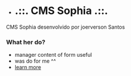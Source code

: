 * # .::. CMS Sophia .::. #

CMS Sophia desenvolvido por joerverson Santos

### What her do? ###

* manager content of form useful 
* was do for me ^^
* [learn more](https://bitbucket.org/tutorials/itshere)